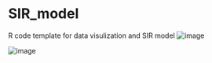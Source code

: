 # SIR_model
R code template for data visulization and SIR model
![image](https://user-images.githubusercontent.com/56364430/118878943-23de4b80-b8be-11eb-9a99-e7c7e6af11c1.png)

![image](https://user-images.githubusercontent.com/56364430/118878815-fa252480-b8bd-11eb-85d1-4d70a1333682.png)

